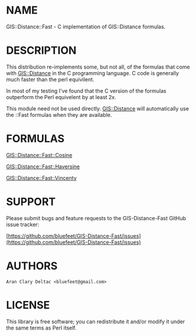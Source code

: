 # NAME

GIS::Distance::Fast - C implementation of GIS::Distance formulas.

# DESCRIPTION

This distribution re-implements some, but not all, of the formulas
that come with [GIS::Distance](https://metacpan.org/pod/GIS::Distance) in the C programming language.  C code
is generally much faster than the perl equivilent.

In most of my testing I've found that the C version of the formulas
outperform the Perl equivelent by at least 2x.

This module need not be used directly.  [GIS::Distance](https://metacpan.org/pod/GIS::Distance) will automatically
use the ::Fast formulas when they are available.

# FORMULAS

[GIS::Distance::Fast::Cosine](https://metacpan.org/pod/GIS::Distance::Fast::Cosine)

[GIS::Distance::Fast::Haversine](https://metacpan.org/pod/GIS::Distance::Fast::Haversine)

[GIS::Distance::Fast::Vincenty](https://metacpan.org/pod/GIS::Distance::Fast::Vincenty)

# SUPPORT

Please submit bugs and feature requests to the GIS-Distance-Fast GitHub issue tracker:

[https://github.com/bluefeet/GIS-Distance-Fast/issues](https://github.com/bluefeet/GIS-Distance-Fast/issues)

# AUTHORS

    Aran Clary Deltac <bluefeet@gmail.com>

# LICENSE

This library is free software; you can redistribute it and/or modify
it under the same terms as Perl itself.

